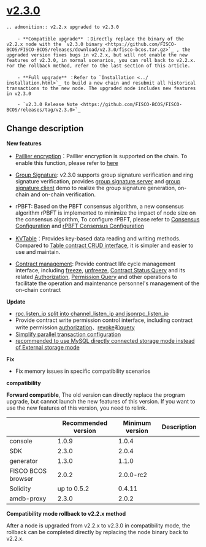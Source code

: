 # [v2.3.0](https://github.com/FISCO-BCOS/FISCO-BCOS/releases/tag/v2.3.0)

```eval_rst
.. admonition:: v2.2.x upgraded to v2.3.0

    - **Compatible upgrade** ：Directly replace the binary of the v2.2.x node with the `v2.3.0 binary <https://github.com/FISCO-BCOS/FISCO-BCOS/releases/download/v2.3.0/fisco-bcos.tar.gz>`_ , the upgraded version fixes bugs in v2.2.x, but will not enable the new features of v2.3.0, in normal scenarios, you can roll back to v2.2.x. For the rollback method, refer to the last section of this article.

    - **Full upgrade** ：Refer to `Installation <../ installation.html>`_ to build a new chain and resubmit all historical transactions to the new node. The upgraded node includes new features in v2.3.0

    - `v2.3.0 Release Note <https://github.com/FISCO-BCOS/FISCO-BCOS/releases/tag/v2.3.0>`_
```

## Change description

**New features**

- [Paillier encryption](../manual/privacy.html#homomorphic-encryption)：Paillier encryption is supported on the chain. To enable this function, please refer to [here](../manual/privacy.html#how-to-start)

- [Group Signature](../manual/privacy.html#group-ring-signature): v2.3.0 supports group signature verification and ring signature verification, provides [group signature server](https://github.com/FISCO-BCOS/group-signature-server) and [group signature client](https://github.com/FISCO-BCOS/group-signature-client) demo to realize the group signature generation, on-chain and on-chain verification.

- rPBFT: Based on the PBFT consensus algorithm, a new consensus algorithm rPBFT is implemented to minimize the impact of node size on the consensus algorithm, To configure rPBFT, please refer to [Consensus Configuration](../manual/configuration.html#consensus-configuration) and [rPBFT Consensus Configuration](../manual/configuration.html#rpbft-consensus-configurations)

- [KVTable](../manual/smart_contract.html#use-kvtable-contract-get-set-interface)：Provides key-based data reading and writing methods. Compared to [Table contract CRUD interface](../manual/smart_contract.html#to-use-table-contract-crud-interface), it is simpler and easier to use and maintain.

- [Contract management](../design/features/contract_management.md): Provide contract life cycle management interface, including [freeze](../console/console.html#freezecontract), [unfreeze](../console/console.html#unfreezecontract), [Contract Status Query](../console/console.html#getcontractstatus) and its related [Authorization](../console/console.html#grantcontractstatusmanager), [Permission Query](../console/console.html#listcontractstatusmanager) and other operations to facilitate the operation and maintenance personnel's management of the on-chain contract


**Update**

- [rpc.listen_ip split into channel_listen_ip and jsonrpc_listen_ip](../manual/configuration.html#configure-rpc)
- Provide contract write permission control interface, including contract write permission [authorization](../console/console.html#grantcontractwritepermission)、[revoke](../console/console.html#revokecontractwritepermission)和[query](../console/console.html#listcontractwritepermission)
- [Simplify parallel transaction configuration](../manual/configuration.html#parallel-transaction-configuration)
- [recommended to use MySQL directly connected storage mode instead of External storage mode](../manual/configuration.html#configure-storage)


**Fix**

- Fix memory issues in specific compatibility scenarios

**compatibility**

**Forward compatible**, The old version can directly replace the program upgrade, but cannot launch the new features of this version. If you want to use the new features of this version, you need to relink.

|                    | Recommended version | Minimum version | Description |
| ------------------ | ------------------- | --------------- | ----------- |
| console            | 1.0.9               | 1.0.4           |             |
| SDK                | 2.3.0               | 2.0.4           |             |
| generator          | 1.3.0               | 1.1.0           |             |
| FISCO BCOS browser | 2.0.2               | 2.0.0-rc2       |             |
| Solidity           | up to 0.5.2         | 0.4.11          |             |
| amdb-proxy         | 2.3.0               | 2.0.2           |             |

**Compatibility mode rollback to v2.2.x method**

After a node is upgraded from v2.2.x to v2.3.0 in compatibility mode, the rollback can be completed directly by replacing the node binary back to v2.2.x.


